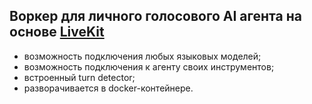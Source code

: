 ## Воркер для личного голосового AI агента на основе [LiveKit](https://docs.livekit.io/home/)

- возможность подключения любых языковых моделей;
- возможность подключения к агенту своих инструментов;
- встроенный turn detector;
- разворачивается в docker-контейнере.